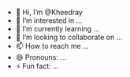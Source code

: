 - 👋 Hi, I’m @Kheedray
- 👀 I’m interested in ...
- 🌱 I’m currently learning ...
- 💞️ I’m looking to collaborate on ...
- 📫 How to reach me ...
- 😄 Pronouns: ...
- ⚡ Fun fact: ...

<!---
Kheedray/Kheedray is a ✨ special ✨ repository because its `README.md` (this file) appears on your GitHub profile.
You can click the Preview link to take a look at your changes.
--->
